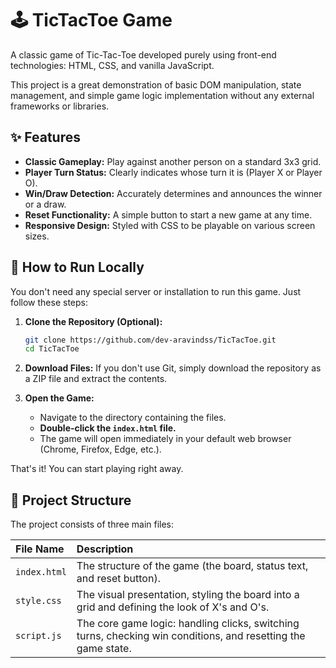 # 🕹️ TicTacToe Game

A classic game of Tic-Tac-Toe developed purely using front-end technologies: HTML, CSS, and vanilla JavaScript.

This project is a great demonstration of basic DOM manipulation, state management, and simple game logic implementation without any external frameworks or libraries.

## ✨ Features

* **Classic Gameplay:** Play against another person on a standard 3x3 grid.
* **Player Turn Status:** Clearly indicates whose turn it is (Player X or Player O).
* **Win/Draw Detection:** Accurately determines and announces the winner or a draw.
* **Reset Functionality:** A simple button to start a new game at any time.
* **Responsive Design:** Styled with CSS to be playable on various screen sizes.

## 🚀 How to Run Locally

You don't need any special server or installation to run this game. Just follow these steps:

1.  **Clone the Repository (Optional):**
    ```bash
    git clone https://github.com/dev-aravindss/TicTacToe.git
    cd TicTacToe
    ```

2.  **Download Files:** If you don't use Git, simply download the repository as a ZIP file and extract the contents.

3.  **Open the Game:**
    * Navigate to the directory containing the files.
    * **Double-click the `index.html` file.**
    * The game will open immediately in your default web browser (Chrome, Firefox, Edge, etc.).

That's it! You can start playing right away.

## 📂 Project Structure

The project consists of three main files:

| File Name | Description |
| :--- | :--- |
| `index.html` | The structure of the game (the board, status text, and reset button). |
| `style.css` | The visual presentation, styling the board into a grid and defining the look of X's and O's. |
| `script.js` | The core game logic: handling clicks, switching turns, checking win conditions, and resetting the game state. |
